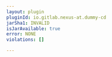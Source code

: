 ```yaml
---
layout: plugin
pluginId: io.gitlab.nexus-at.dummy-cd
jarSha1: INVALID
isJarAvailable: true
error: NONE
violations: []

---
```

